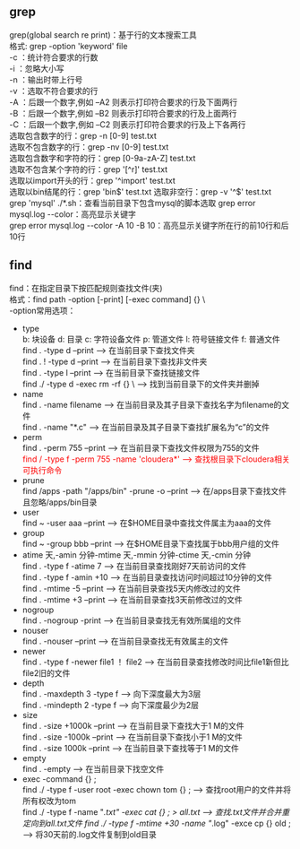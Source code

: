 ## grep
grep(global search re print)：基于行的文本搜索工具  
格式: grep -option 'keyword' file  
-c ：统计符合要求的行数  
-i ：忽略大小写  
-n ：输出时带上行号  
-v ：选取不符合要求的行  
-A ：后跟一个数字,例如 –A2 则表示打印符合要求的行及下面两行  
-B ：后跟一个数字,例如 –B2 则表示打印符合要求的行及上面两行  
-C ：后跟一个数字,例如 –C2 则表示打印符合要求的行及上下各两行  
选取包含数字的行：grep -n [0-9] test.txt  
选取不包含数字的行：grep -nv [0-9] test.txt  
选取包含数字和字符的行：grep [0-9a-zA-Z] test.txt  
选取不包含某个字符的行：grep '[^r]' test.txt  
选取以import开头的行：grep '^import' test.txt  
选取以bin结尾的行：grep 'bin$' test.txt  
选取非空行：grep -v '^$' test.txt    
grep 'mysql' ./*.sh：查看当前目录下包含mysql的脚本选取
grep error mysql.log --color：高亮显示关键字  
grep error mysql.log --color -A 10 -B 10：高亮显示关键字所在行的前10行和后10行  

## find 
find：在指定目录下按匹配规则查找文件(夹)  
格式：find path -option [-print] [-exec command] {} \  
-option常用选项：  
- type  
b: 块设备 d: 目录 c: 字符设备文件 p: 管道文件 l: 符号链接文件 f: 普通文件
find . -type d –print                             --> 在当前目录下查找文件夹  
find . ! -type d –print                           --> 在当前目录下查找非文件夹  
find . -type l –print                             --> 在当前目录下查找链接文件  
find ./ -type d -exec rm -rf {} \                  --> 找到当前目录下的文件夹并删掉  
- name  
find . -name filename                              --> 在当前目录及其子目录下查找名字为filename的文件  
find . -name "*.c"                                 --> 在当前目录及其子目录下查找扩展名为“c”的文件  
- perm  
find . -perm 755 –print                           --> 在当前目录下查找文件权限为755的文件  
<font color=red>find / -type f -perm 755 -name 'cloudera*'         --> 查找根目录下cloudera相关可执行命令</font>
- prune  
find /apps -path "/apps/bin" -prune -o –print     --> 在/apps目录下查找文件且忽略/apps/bin目录  
- user  
find ~ -user aaa –print                           --> 在$HOME目录中查找文件属主为aaa的文件  
- group  
find ~ -group bbb –print                          --> 在$HOME目录下查找属于bbb用户组的文件  
- atime 天,-amin 分钟-mtime 天,-mmin 分钟-ctime 天,-cmin 分钟  
find . -type f -atime 7                            --> 在当前目录查找刚好7天前访问的文件  
find . -type f -amin +10                           --> 在当前目录查找访问时间超过10分钟的文件  
find . -mtime -5 –print                           --> 在当前目录查找5天内修改过的文件  
find . -mtime +3 –print                           --> 在当前目录查找3天前修改过的文件  
- nogroup  
find . -nogroup -print                             --> 在当前目录查找无有效所属组的文件  
- nouser  
find . -nouser –print                             --> 在当前目录查找无有效属主的文件  
- newer   
find . -type f -newer file1 ！ file2               --> 在当前目录查找修改时间比file1新但比file2旧的文件  
- depth  
find . -maxdepth 3 -type f                         --> 向下深度最大为3层  
find . -mindepth 2 -type f                         --> 向下深度最少为2层  
- size  
find . -size +1000k –print                        --> 在当前目录下查找大于1 M的文件  
find . -size -1000k –print                        --> 在当前目录下查找小于1 M的文件  
find . -size 1000k –print                         --> 在当前目录下查找等于1 M的文件  
- empty  
find . -empty                                      --> 在当前目录下找空文件  
- exec -command {} \;  
find ./ -type f -user root -exec chown tom {} \;                                 -->  查找root用户的文件并将所有权改为tom  
find ./ -type f -name "*.txt" -exec cat {} \; > all.txt                            -->  查找.txt文件并合并重定向到all.txt文件
find ./ -type f -mtime +30 -name "*.log" -exce cp {} old \;                      --> 将30天前的.log文件复制到old目录